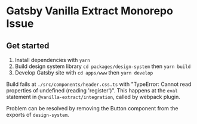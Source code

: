# Gatsby Vanilla Extract Monorepo Issue

## Get started

1. Install dependencies with `yarn`
2. Build design system library `cd packages/design-system` then `yarn build`
3. Develop Gatsby site with `cd apps/www` then `yarn develop`

Build fails at `./src/components/header.css.ts` with "TypeError: Cannot read properties of undefined (reading 'register')". This happens at the `eval` statement in `@vanilla-extract/integration`, called by webpack plugin.

Problem can be resolved by removing the Button component from the exports of `design-system`.
